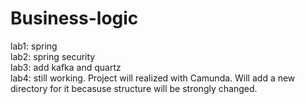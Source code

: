 # Business-logic
lab1: spring  
lab2: spring security  
lab3: add kafka and quartz  
lab4: still working. Project will realized with Camunda. Will add a new directory for it becasuse structure will be strongly changed.  
